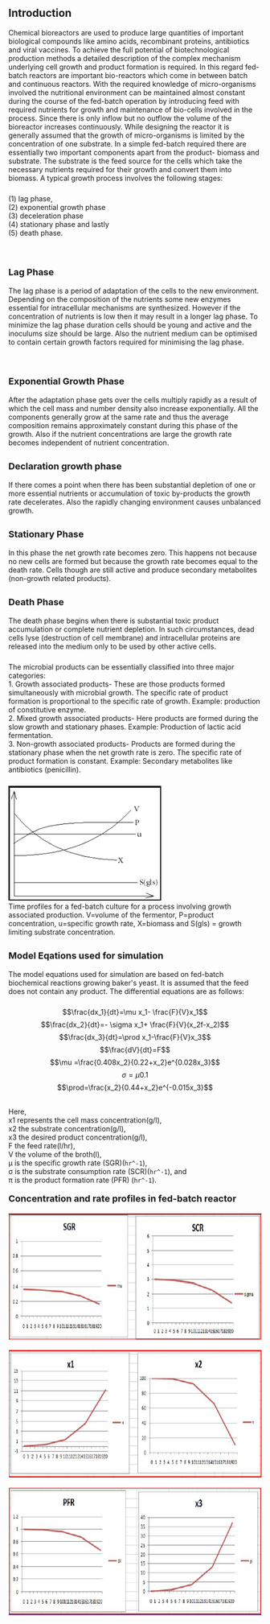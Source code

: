 ## Introduction

<p style="padding-bottom: 10px;">Chemical bioreactors are used to produce large quantities of important biological compounds like amino acids, recombinant proteins, antibiotics and viral vaccines. To achieve the full potential of biotechnological production methods a detailed description of the complex mechanism underlying cell growth and product formation is required. In this regard fed-batch reactors are important bio-reactors which come in between batch and continuous reactors. With the required knowledge of micro-organisms involved the nutritional environment can be maintained almost constant during the course of the fed-batch operation by introducing feed with required nutrients for growth and maintenance of bio-cells involved in the process. Since there is only inflow but no outflow the volume of the bioreactor increases continuously. While designing the reactor it is generally assumed that the growth of micro-organisms is limited by the concentration of one substrate. In a simple fed-batch required there are essentially two important components apart from the product- biomass and substrate. The substrate is the feed source for the cells which take the necessary nutrients required for their growth and convert them into biomass. A typical growth process involves the following stages:</p>
<p style="padding-bottom: 10px;">(1) lag phase,<br> 
(2) exponential growth phase <br>
(3) deceleration phase <br>
(4) stationary phase and lastly <br>
(5) death phase.</p><br>
<p style="text-align:left; font-size:18px; font-weight:bold;">Lag Phase</p>
<p style="padding-bottom: 10px;">The lag phase is a period of adaptation of the cells to the new environment. Depending on the composition of the nutrients some new enzymes essential for intracellular mechanisms are synthesized. However if the concentration of nutrients is low then it may result in a longer lag phase. To minimize the lag phase duration cells should be young and active and the inoculums size should be large. Also the nutrient medium can be optimised to contain certain growth factors required for minimising the lag phase.</p>
<br><p style="text-align:left; font-size:18px; font-weight:bold;">Exponential Growth Phase</p>
<p style="padding-bottom: 10px;">After the adaptation phase gets over the cells multiply rapidly as a result of which the cell mass and number density also increase exponentially. All the components generally grow at the same rate and thus the average composition remains approximately constant during this phase of the growth. Also if the nutrient concentrations are large the growth rate becomes independent of nutrient concentration.</p>
<p style="text-align:left; font-size:18px; font-weight:bold;">
Declaration growth phase
</p>
<p style="padding-bottom: 10px;">If there comes a point when there has been substantial depletion of one or more essential nutrients or accumulation of toxic by-products the growth rate decelerates. Also the rapidly changing environment causes unbalanced growth.</p>
<p style="text-align:left; font-size:18px; font-weight:bold;">Stationary Phase</p>
<p style="padding-bottom: 10px;">In this phase the net growth rate becomes zero. This happens not because no new cells are formed but because the growth rate becomes equal to the death rate. Cells though are still active and produce secondary metabolites (non-growth related products).</p>
<p style="text-align:left; font-size:18px; font-weight:bold;">Death Phase</p>
 <p style="padding-bottom: 10px;">The death phase begins when there is substantial toxic product accumulation or complete nutrient depletion. In such circumstances, dead cells lyse (destruction of cell membrane) and intracellular proteins are released into the medium only to be used by other active cells.</p>
 <p style="padding-bottom: 10px;">The microbial products can be essentially classified into three major categories:<br>
1. Growth associated products- These are those products formed simultaneously with microbial growth. The specific rate of product formation is proportional to the specific rate of growth. Example: production of constitutive enzyme.
<br>2. Mixed growth associated products- Here products are formed during the slow growth and stationary phases. Example: Production of lactic acid fermentation.
 <br>3. Non-growth associated products- Products are formed during the stationary phase when the net growth rate is zero. The specific rate of product formation is constant. Example: Secondary metabolites like antibiotics (penicillin).</p>
<p style="padding-bottom: 10px;">
<img src="images/eq1.PNG"style="width:304px;height:228px;"></img>
<br/>
Time profiles for a fed-batch culture for a process involving growth associated production. V=volume of the fermentor, P=product concentration, u=specific growth rate, X=biomass and S(gls) = growth limiting substrate concentration.
 </p>
<p style="text-align:left; font-size:18px; font-weight:bold;">Model Eqations used for simulation</p>
 <p style="padding-bottom: 10px;">
  The model equations used for simulation are based on fed-batch biochemical reactions growing baker's yeast. It is assumed that the feed does not contain any product. The differential equations are as follows:
  <br/>
  
$$\frac{dx_1}{dt}=\mu x_1- \frac{F}{V}x_1$$
$$\frac{dx_2}{dt}=- \sigma x_1+ \frac{F}{V}(x_2f-x_2)$$
$$\frac{dx_3}{dt}=\prod x_1-\frac{F}{V}x_3$$
$$\frac{dV}{dt}=F$$
 $$\mu =\frac{0.408x_2}{0.22+x_2}e^{0.028x_3}$$
$$\sigma ={\mu}{0.1}$$
$$\prod=\frac{x_2}{0.44+x_2}e^{-0.015x_3}$$
 
 <br>Here, <br>
x1 represents the cell mass concentration(g/l),<br>
x2 the substrate concentration(g/l), <br>
x3 the desired product concentration(g/l), <br>
F the feed rate(l/hr),<br>
V the volume of the broth(l),<br>
μ is the specific growth rate (SGR)(`hr^-1`), <br>
σ is the substrate consumption rate (SCR)(`hr^-1`), and <br>
π is the product formation rate (PFR) (`hr^-1`).
</p>
<p style="text-align:left; font-size:18px; font-weight:bold;">Concentration and rate profiles in fed-batch reactor</p>
<p><img src="images/eq2.PNG"style="width:750px;height:800px;"></p>
</div>


 <script id="MathJax-script" async src="https://cdn.jsdelivr.net/npm/mathjax@3.2.2/es5/tex-mml-chtml.js"></script>    
 
